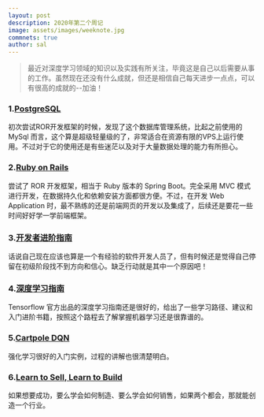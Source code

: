 ```yaml
---
layout: post
description: 2020年第二个周记
image: assets/images/weeknote.jpg
commnets: true
author: sal
---
```

> 最近对深度学习领域的知识以及实践有所关注，毕竟这是自己以后需要从事的工作。虽然现在还没有什么成就，但还是相信自己每天进步一点点，可以有很高的成就的--加油！

### 1.[PostgreSQL](https://www.postgresql.org)
初次尝试ROR开发框架的时候，发现了这个数据库管理系统，比起之前使用的 MySql 而言，这个算是超级轻量级的了，非常适合在资源有限的VPS上运行使用。不过对于它的使用还是有些迷茫以及对于大量数据处理的能力有所担心。

### 2.[Ruby on Rails](https://rubyonrails.org)
尝试了 ROR 开发框架，相当于 Ruby 版本的 Spring Boot。完全采用 MVC 模式进行开发，在数据持久化和依赖安装方面都很方便。不过，在开发 Web Application 时，最不熟练的还是前端网页的开发以及集成了，后续还是要花一些时间好好学一学前端框架。

### 3.[开发者进阶指南](https://hackernoon.com/recommended-books-blogs-for-software-engineers-8a4351abe804)
话说自己现在应该也算是一个有经验的软件开发人员了，但有时候还是觉得自己停留在初级阶段找不到方向和信心。缺乏行动就是其中一个原因吧！

### 4.[深度学习指南](https://www.tensorflow.org/resources/learn-ml)
Tensorflow 官方出品的深度学习指南还是很好的，给出了一些学习路径、建议和入门进阶书籍，按照这个路程去了解掌握机器学习还是很靠谱的。

### 5.[Cartpole DQN](https://towardsdatascience.com/cartpole-introduction-to-reinforcement-learning-ed0eb5b58288)
强化学习很好的入门实例，过程的讲解也很清楚明白。

### 6.[Learn to Sell, Learn to Build](https://nav.al/build-sell)
如果想要成功，要么学会如何制造、要么学会如何销售，如果两个都会，那就能创造一个行业。
